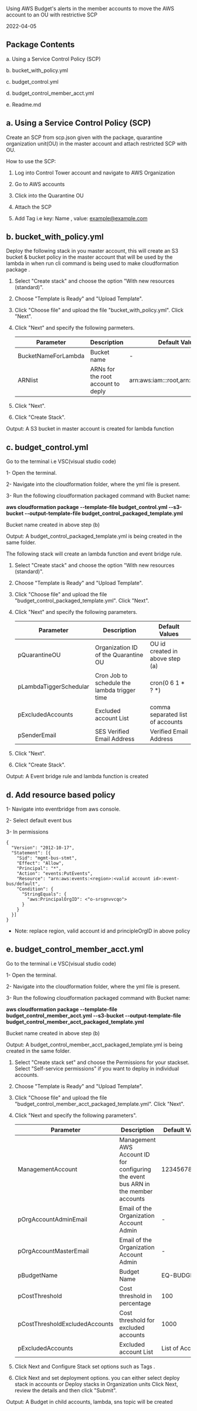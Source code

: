 Using AWS Budget's alerts in the member accounts to move the AWS account to an OU with restrictive SCP 

2022-04-05   
  
## Package Contents ##
 
a. Using a Service Control Policy (SCP)

b. bucket_with_policy.yml 

c. budget_control.yml 

d. budget_control_member_acct.yml

e. Readme.md   




## a. Using a Service Control Policy (SCP) ##


Create an SCP from scp.json given with the package, quarantine organization unit(OU) in the master account and attach restricted SCP with OU.

How to use the SCP:

1) Log into Control Tower account and navigate to AWS Organization
	
2) Go to AWS accounts 
	
3) Click into the Quarantine OU
	
4) Attach the SCP

5) Add Tag i.e key: Name , value: example@example.com  
	

## b. bucket_with_policy.yml ##


Deploy the following stack in you master account, this will create an S3 bucket & bucket policy in the master account that will be used by the lambda in when run cli command is being used to make cloudformation package .

1. Select "Create stack" and choose the option "With new resources (standard)".

2. Choose "Template is Ready" and "Upload Template".

3. Click "Choose file" and upload the file "bucket_with_policy.yml". Click "Next".

4. Click "Next" and specify the following parmeters.

   | Parameter           | Description                        | Default Values                                        |
   | ------------------- | ---------------------------------- | ----------------------------------------------------- |
   | BucketNameForLambda | Bucket name                        | -                                                     |
   | ARNlist             | ARNs for the root account to deply | arn:aws:iam::<Acctid>:root,arn:aws:iam::<Acctid>:root |

5. Click "Next".

6. Click "Create Stack".

Output: A S3 bucket in master account is created for lambda function  
  

## c. budget_control.yml ##
  

Go to the terminal i.e VSC(visual studio code)

1- Open the terminal.

2- Navigate into the cloudformation folder, where the yml file is present.

3- Run the following cloudformation packaged command with Bucket name:

**aws cloudformation package --template-file budget_control.yml  --s3-bucket <Bucket Name >  --output-template-file budget_control_packaged_template.yml**

<Bucket Name >     Bucket name created in above step (b)

Output: A budget_control_packaged_template.yml is being created in the same folder.

The following stack will create an lambda function and event bridge rule.

1. Select "Create stack" and choose the option "With new resources (standard)".

2. Choose "Template is Ready" and "Upload Template".

3. Click "Choose file" and upload the file "budget_control_packaged_template.yml". Click "Next".

4. Click "Next" and specify the following parameters.

   | Parameter              | Description                                  | Default Values                   |
   | ---------------------- | -------------------------------------------- | -------------------------------- |
   | pQuarantineOU          | Organization ID of the Quarantine OU         | OU id created in above step (a)  |
   | pLambdaTiggerSchedular | Cron Job to schedule the lambda trigger time | cron(0 6 1 * ? *)                |
   | pExcludedAccounts      | Excluded account List                        | comma separated list of accounts |
   | pSenderEmail           | SES Verified Email Address                   | Verified Email Address           |

5. Click "Next".

6. Click "Create Stack".

Output: A Event bridge rule and lambda function is created  
  
	
## d. Add resource based policy ##

1- Navigate into eventbridge from aws console.

2- Select default event bus
	
3- In permissions 
	
```
{
  "Version": "2012-10-17",
  "Statement": [{
    "Sid": "mgmt-bus-stmt",
    "Effect": "Allow",
    "Principal": "*",
    "Action": "events:PutEvents",
    "Resource": "arn:aws:events:<region>:<valid account id>:event-bus/default",
    "Condition": {
      "StringEquals": {
        "aws:PrincipalOrgID": <"o-srsgnvvcqo">
      }
    }
  }]
}
```
* Note: replace region, valid account id and principleOrgID in above policy 

## e. budget_control_member_acct.yml ##


Go to the terminal i.e VSC(visual studio code)

1- Open the terminal.

2- Navigate into the cloudformation folder, where the yml file is present.

3- Run the following cloudformation packaged command with Bucket name:

**aws cloudformation package --template-file budget_control_member_acct.yml  --s3-bucket <Bucket Name >  --output-template-file budget_control_member_acct_packaged_template.yml**

<Bucket Name >     Bucket name created in above step (b)

Output: A budget_control_member_acct_packaged_template.yml is being created in the same folder.

1. Select "Create stack set" and choose the Permissions for your stackset. Select "Self-service permissions" if you want to deploy in individual accounts.

2. Choose "Template is Ready" and "Upload Template".

3. Click "Choose file" and upload the file "budget_control_member_acct_packaged_template.yml". Click "Next".

4. Click "Next and specify the following parameters".

   | Parameter                      | Description                                                  | Default Values   |
   | ------------------------------ | ------------------------------------------------------------ | ---------------- |
   | ManagementAccount              | Management AWS Account ID for configuring the event bus ARN in the member accounts | 123456789012     |
   | pOrgAccountAdminEmail          | Email of the Organization Account Admin                      | -                |
   | pOrgAccountMasterEmail         | Email of the Organization Account Admin                      | -                |
   | pBudgetName                    | Budget Name                                                  | EQ-BUDGET        |
   | pCostThreshold                 | Cost threshold in percentage                                 | 100              |
   | pCostThresholdExcludedAccounts | Cost threshold for excluded accounts                         | 1000             |
   | pExcludedAccounts              | Excluded account List                                        | List of Accounts |

5. Click Next and Configure Stack set options such as Tags .

6. Click Next and set deployment options. you can either select deploy stack in accounts or Deploy stacks in Organization units
   Click  Next, review the details and then click "Submit".

Output: A Budget in child accounts, lambda, sns topic will be created
 

